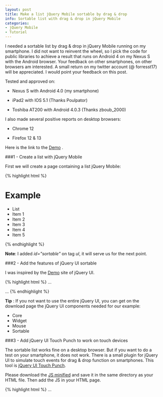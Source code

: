 ```yaml
---
layout: post
title: Make a list jQuery Mobile sortable by drag & drop
info: Sortable list with drag & drop in jQuery Mobile
categories:
- jQuery Mobile
- Tutoriel
---
```


I needed a sortable list by drag & drop in jQuery Mobile running on my smartphone.
I did not want to reinvent the wheel, so I pick the code for public libraries to achieve a result that runs on Android 4 on my Nexus S with the Android browser.
Your feedback on other smartphones, on other browsers am interested. A small return on my twitter account (@ forresst17) will be appreciated. I would point your feedback on this post.

Tested and approved on:

* Nexus S with Android 4.0 (my smartphone)

* iPad2 with IOS 5.1 (Thanks Poulpator)

* Toshiba AT200 with Android 4.0.3 (Thanks zboub_2000)


I also made several positive reports on desktop browsers:

* Chrome 12

* Firefox 12 & 13

Here is the link to the <a href="/demos/sortable/en/index.html" rel="external" data-role="button" data-inline="true" data-mini="true">Demo</a> .

###1 - Create a list with jQuery Mobile

First we will create a page containing a list jQuery Mobile:

{% highlight html %}
<!DOCTYPE html> 
<html>
<head>
  <meta http-equiv="content-type" content="text/html; charset=UTF-8">
  <meta charset="utf-8">
  <meta name="viewport" content="width=device-width, initial-scale=1"> 
  <title>Example</title> 
  
  <link rel="stylesheet" href="http://code.jquery.com/mobile/1.4.0-alpha.2/jquery.mobile-1.4.0-alpha.2.min.css" />
	<script src="http://code.jquery.com/jquery-1.10.2.min.js"></script>
  <script src="http://code.jquery.com/mobile/1.4.0-alpha.2/jquery.mobile-1.4.0-alpha.2.min.js"></script>
</head>
<body> 
<div>
  <div data-role="header" data-theme="d">
    <h1>Example</h1>
  </div>

  <div data-role="content" data-theme="c">
    <ul data-role="listview" data-inset="true" data-theme="d" id="sortable">
      <li data-role="list-divider">List</li>
      <li>Item 1</li>
      <li>Item 2</li>
      <li>Item 3</li>
      <li>Item 4</li>
      <li>Item 5</li>
    </ul>
  </div>
</div>
</body>
</html>
{% endhighlight %}

**Note**: I added *id="sortable"* on tag *ul*, it will serve us for the next point.

###2 - Add the features of jQuery UI sortable

I was inspired by the <a href="http://jqueryui.com/demos/sortable/" rel="external" data-role="button" data-inline="true" data-mini="true">Demo</a> site of jQuery UI.

{% highlight html %}
...
  <title>Example</title> 
  <link rel="stylesheet" href="http://code.jquery.com/mobile/1.4.0-alpha.2/jquery.mobile-1.4.0-alpha.2.min.css" />
	<script src="http://code.jquery.com/jquery-1.10.2.min.js"></script>
  <script src="http://code.jquery.com/mobile/1.4.0-alpha.2/jquery.mobile-1.4.0-alpha.2.min.js"></script>
  
  <!-- (Start) Add the features of jQuery UI sortable -->
  <script src="http://code.jquery.com/ui/1.10.3/jquery-ui.min.js"></script>
  <script>
  $(document).bind('pageinit', function() {
    $( "#sortable" ).sortable();
    $( "#sortable" ).disableSelection();
    <!-- Refresh list to the end of sort to have a correct display -->
    $( "#sortable" ).bind( "sortstop", function(event, ui) {
      $('#sortable').listview('refresh');
    });
  });
  </script>
  <!-- (End) Add the features of jQuery UI sortable -->
  
</head>
<body> 
...
{% endhighlight %}

**Tip** : If you not want to use the entire jQuery UI, you can get on the download page the jQuery UI components needed for our example:

* Core
* Widget
* Mouse
* Sortable

###3 - Add jQuery UI Touch Punch to work on touch devices

The sortable list works fine on a desktop browser. But if you want to do a test on your smartphone, it does not work.
There is a small plugin for jQuery UI to simulate touch events for drag & drop function on smartphones.
This tool is <a href="http://touchpunch.furf.com/" rel="external" data-role="button" data-inline="true" data-mini="true">jQuery UI Touch Punch</a>.

Please download the <a href="https://raw.github.com/furf/jquery-ui-touch-punch/master/jquery.ui.touch-punch.min.js" rel="external" data-role="button" data-inline="true" data-mini="true">JS minified</a> and save it in the same directory as your HTML file. Then add the JS in your HTML page.

{% highlight html %}
...
  <script src="http://code.jquery.com/ui/1.8.24/jquery-ui.min.js"></script>

  <!-- (Start) Add jQuery UI Touch Punch -->
  <script src="jquery.ui.touch-punch.min.js"></script>
  <!-- (End) Add jQuery UI Touch Punch -->

  <script>  
  $(document).bind('pageinit', function() {
    $( "#sortable" ).sortable();
...
{% endhighlight %}

The sortable list now works properly on your smartphone.

###4 - Conclusion

I hope it will serve you in your future developments. One must be aware that this is a trick and that this is not the best solution that exists.
The JS file from jQuery UI is pretty heavy, you can still reduce it by taking only the components listed above.
But I think, it's the simplest pending another solution ...